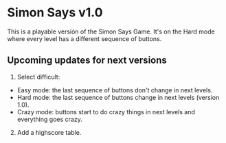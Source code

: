 # Simon Says v1.0
This is a playable versión of the Simon Says Game. It's on the Hard mode where every level has a different sequence of buttons.

## Upcoming updates for next versions
1. Select difficult:
- Easy mode: the last sequence of buttons don't change in next levels.
- Hard mode: the last sequence of buttons change in next levels (version 1.0).
- Crazy mode: buttons start to do crazy things in next levels and everything goes crazy.

2. Add a highscore table.
